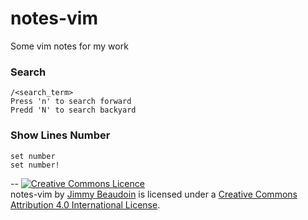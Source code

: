 # notes-vim
Some vim notes for my work

### Search
```
/<search_term>
Press 'n' to search forward
Predd 'N' to search backyard
```

### Show Lines Number
```
set number
set number!
```

--
<a rel="license" href="http://creativecommons.org/licenses/by/4.0/"><img alt="Creative Commons Licence" style="border-width:0" src="https://i.creativecommons.org/l/by/4.0/80x15.png" /></a><br /><span xmlns:dct="http://purl.org/dc/terms/" property="dct:title">notes-vim</span> by <a xmlns:cc="http://creativecommons.org/ns#" href="https://jimmy-beaudoin.com" property="cc:attributionName" rel="cc:attributionURL">Jimmy Beaudoin</a> is licensed under a <a rel="license" href="http://creativecommons.org/licenses/by/4.0/">Creative Commons Attribution 4.0 International License</a>.
